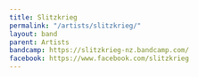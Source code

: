 ```yaml
---
title: Slitzkrieg
permalink: "/artists/slitzkrieg/"
layout: band
parent: Artists
bandcamp: https://slitzkrieg-nz.bandcamp.com/
facebook: https://www.facebook.com/slitzkrieg
---
```


